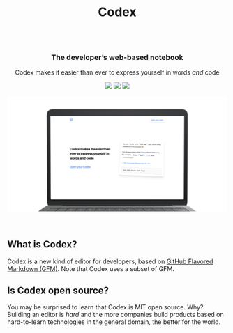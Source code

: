 <div align="center">
	<h1>
		Codex
		<br>
		<br>
	</h1>
  <h3>
		<br>
		The developer’s web-based notebook
	</h3>
	<p>
		Codex makes it easier than ever to express yourself in words <em>and</em> code
	</p>
	<p>
	  <img src="https://img.shields.io/badge/Chrome-black.svg?logo=google-chrome">
	  <img src="https://img.shields.io/badge/Firefox-black.svg?logo=mozilla-firefox">
  	<img src="https://img.shields.io/badge/Safari-black.svg?logo=safari">
	</p>
</div>

![](/public/social@2x.png)

<br>

## What is Codex?

Codex is a new kind of editor for developers, based on [GitHub Flavored Markdown (GFM)](https://github.github.com/gfm). Note that Codex uses a subset of GFM.

## Is Codex open source?

You may be surprised to learn that Codex is MIT open source. Why? Building an editor is _hard_ and the more companies build products based on hard-to-learn technologies in the general domain, the better for the world.
